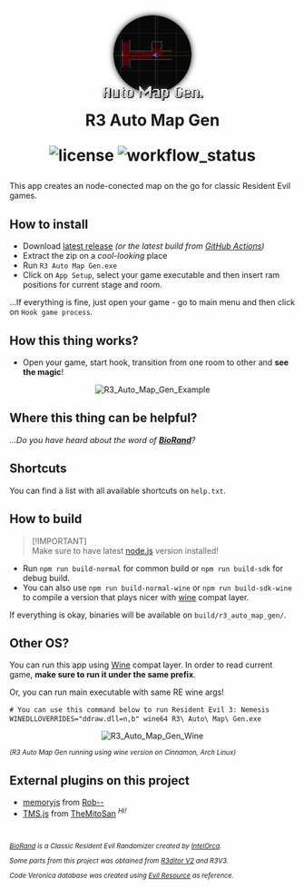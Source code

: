 <h1 align="center">
    <img src="App/img/icon.png" alt="R3_auto_map_gen_icon" title="R3 Auto Map Gen." width="200"/>
    <br>R3 Auto Map Gen<br>
    <p align="center">
        <img alt="license" src="https://img.shields.io/github/license/themitosan/R3-Auto-Map-Gen">
        <img alt="workflow_status" src="https://img.shields.io/github/actions/workflow/status/themitosan/R3-Auto-Map-Gen/main.yaml?style=plastic">
    </p>
</h1>
  
This app creates an node-conected map on the go for classic Resident Evil games.

## How to install
- Download [latest release](https://github.com/themitosan/R3-Auto-Map-Gen/releases) _(or the latest build from [GitHub Actions](https://github.com/themitosan/R3-Auto-Map-Gen/actions))_
- Extract the zip on a _cool-looking_ place
- Run `R3 Auto Map Gen.exe`
- Click on `App Setup`, select your game executable and then insert ram positions for current stage and room.

...If everything is fine, just open your game - go to main menu and then click on `Hook game process`.

## How this thing works?
- Open your game, start hook, transition from one room to other and **see the magic**!

<p align="center">
<img src="https://github.com/themitosan/R3-Auto-Map-Gen/blob/main/example.png?raw=true" alt="R3_Auto_Map_Gen_Example" width="800"/>
</p>

## Where this thing can be helpful?
_...Do you have heard about the word of **[BioRand](https://github.com/IntelOrca/biorand)**?_

## Shortcuts
You can find a list with all available shortcuts on `help.txt`.

## How to build

> [!IMPORTANT]\
> Make sure to have latest [node.js](https://nodejs.org) version installed!

- Run `npm run build-normal` for common build or `npm run build-sdk` for debug build.
- You can also use `npm run build-normal-wine` or `npm run build-sdk-wine` to compile a version that plays nicer with [wine](https://www.winehq.org) compat layer.

If everything is okay, binaries will be available on `build/r3_auto_map_gen/`.

## Other OS?
You can run this app using [Wine](https://www.winehq.org) compat layer.
In order to read current game, **make sure to run it under the same prefix**.

Or, you can run main executable with same RE wine args!

```
# You can use this command below to run Resident Evil 3: Nemesis 
WINEDLLOVERRIDES="ddraw.dll=n,b" wine64 R3\ Auto\ Map\ Gen.exe
```

<p align="center">
<img src="https://github.com/themitosan/R3-Auto-Map-Gen/blob/main/wine.jpg?raw=true" alt="R3_Auto_Map_Gen_Wine" width="800"/>
</p>

<sup>

_(R3 Auto Map Gen running using wine version on Cinnamon, Arch Linux)_

</sup>

## External plugins on this project
- [memoryjs](https://github.com/rob--/memoryjs) from [Rob--](https://github.com/rob--)
- [TMS.js](https://github.com/themitosan/TMS.js) from [TheMitoSan](https://github.com/themitosan) <sup>_Hi!_</sup>

<br>
<sup>

_[BioRand](https://github.com/IntelOrca/biorand) is a Classic Resident Evil Randomizer created by [IntelOrca](https://github.com/IntelOrca)._

_Some parts from this project was obtained from [R3ditor V2](https://github.com/themitosan/R3ditor-V2) and R3V3._

_Code Veronica database was created using [Evil Resource](https://evilresource.com/resident-evil-code-veronica/maps) as reference._

</sup>
